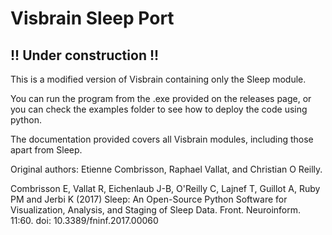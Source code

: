 # Visbrain Sleep Port

## !! Under construction !!

This is a modified version of Visbrain containing only the Sleep module.

You can run the program from the .exe provided on the releases page, or you can check the examples folder to see how to deploy the code using python.

The documentation provided covers all Visbrain modules, including those apart from Sleep.

Original authors:
Etienne Combrisson, Raphael Vallat, and Christian O Reilly.

Combrisson E, Vallat R, Eichenlaub J-B, O'Reilly C, Lajnef T, Guillot A, Ruby PM and Jerbi K (2017) Sleep: An Open-Source Python Software for Visualization, Analysis, and Staging of Sleep Data. Front. Neuroinform. 11:60. doi: 10.3389/fninf.2017.00060
